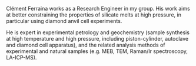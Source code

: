 Clément Ferraina works as a Research Engineer in my group. His work aims at better constraining the properties of silicate melts at high pressure, in particular using diamond anvil cell experiments.

He is expert in experimental petrology and geochemistry (sample synthesis at high temperature and high pressure, including piston-cylinder, autoclave and diamond cell apparatus), and the related analysis methods of experimental and natural samples (e.g. MEB, TEM, Raman/Ir spectroscopy, LA-ICP-MS).

